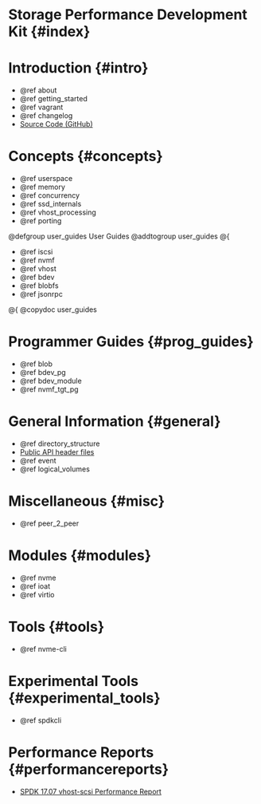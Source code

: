 # Storage Performance Development Kit {#index}

# Introduction {#intro}

- @ref about
- @ref getting_started
- @ref vagrant
- @ref changelog
- [Source Code (GitHub)](https://github.com/spdk/spdk/)

# Concepts {#concepts}

- @ref userspace
- @ref memory
- @ref concurrency
- @ref ssd_internals
- @ref vhost_processing
- @ref porting

@defgroup user_guides User Guides
@addtogroup user_guides
@{

- @ref iscsi
- @ref nvmf
- @ref vhost
- @ref bdev
- @ref blobfs
- @ref jsonrpc

@{
@copydoc user_guides

# Programmer Guides {#prog_guides}

- @ref blob
- @ref bdev_pg
- @ref bdev_module
- @ref nvmf_tgt_pg

# General Information {#general}

- @ref directory_structure
- [Public API header files](files.html)
- @ref event
- @ref logical_volumes

# Miscellaneous {#misc}

- @ref peer_2_peer

# Modules {#modules}

- @ref nvme
- @ref ioat
- @ref virtio

# Tools {#tools}

- @ref nvme-cli

# Experimental Tools {#experimental_tools}

- @ref spdkcli

# Performance Reports {#performancereports}

- [SPDK 17.07 vhost-scsi Performance Report](https://ci.spdk.io/download/performance-reports/SPDK17_07_vhost_scsi_performance_report.pdf)
